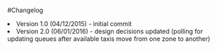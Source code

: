 #Changelog

<li>Version 1.0 (04/12/2015) - initial commit</li>

<li>Version 2.0 (06/01/2016) - design decisions updated (polling for updating queues after available taxis move from one zone to another)</li>
